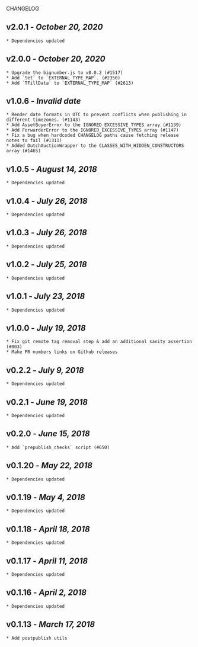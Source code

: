 <!--
changelogUtils.file is auto-generated using the monorepo-scripts package. Don't edit directly.
Edit the package's CHANGELOG.json file only.
-->

CHANGELOG

## v2.0.1 - _October 20, 2020_

    * Dependencies updated

## v2.0.0 - _October 20, 2020_

    * Upgrade the bignumber.js to v8.0.2 (#1517)
    * Add `Set` to `EXTERNAL_TYPE_MAP`. (#2350)
    * Add `TFillData` to `EXTERNAL_TYPE_MAP` (#2613)

## v1.0.6 - _Invalid date_

    * Render date formats in UTC to prevent conflicts when publishing in different timezones. (#1143)
    * Add AssetBuyerError to the IGNORED_EXCESSIVE_TYPES array (#1139)
    * Add ForwarderError to the IGNORED_EXCESSIVE_TYPES array (#1147)
    * Fix a bug when hardcoded CHANGELOG paths cause fetching release notes to fail (#1311)
    * Added DutchAuctionWrapper to the CLASSES_WITH_HIDDEN_CONSTRUCTORS array (#1465)

## v1.0.5 - _August 14, 2018_

    * Dependencies updated

## v1.0.4 - _July 26, 2018_

    * Dependencies updated

## v1.0.3 - _July 26, 2018_

    * Dependencies updated

## v1.0.2 - _July 25, 2018_

    * Dependencies updated

## v1.0.1 - _July 23, 2018_

    * Dependencies updated

## v1.0.0 - _July 19, 2018_

    * Fix git remote tag removal step & add an additional sanity assertion (#803)
    * Make PR numbers links on Github releases

## v0.2.2 - _July 9, 2018_

    * Dependencies updated

## v0.2.1 - _June 19, 2018_

    * Dependencies updated

## v0.2.0 - _June 15, 2018_

    * Add `prepublish_checks` script (#650)

## v0.1.20 - _May 22, 2018_

    * Dependencies updated

## v0.1.19 - _May 4, 2018_

    * Dependencies updated

## v0.1.18 - _April 18, 2018_

    * Dependencies updated

## v0.1.17 - _April 11, 2018_

    * Dependencies updated

## v0.1.16 - _April 2, 2018_

    * Dependencies updated

## v0.1.13 - _March 17, 2018_

    * Add postpublish utils
